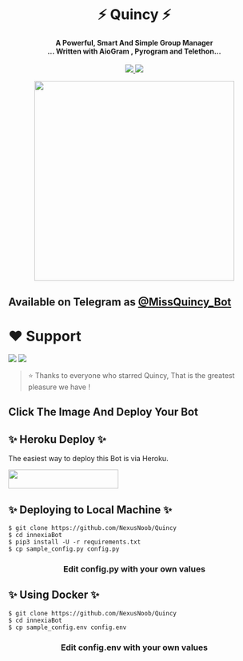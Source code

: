 <h1 align="center"><b> ⚡ Quincy ⚡ </b></h1>

<h4 align="center">A Powerful, Smart And Simple Group Manager <br> ... Written with AioGram , Pyrogram and Telethon...</h4>
<p align='center'>
  <a href="https://www.python.org/" alt="made-with-python"> <img src="https://img.shields.io/badge/Made%20with-Python-1f425f.svg?style=flat-square&logo=python&color=blue" /> </a>
  <a href="https://github.com/NexusNoob/Quincy/graphs/commit-activity" alt="Maintenance"> <img src="https://img.shields.io/badge/Maintained%3F-yes-green.svg?style=flat-square" /> </a>
</p>

<p align="center"><a href="https://t.me/Missquincy_bot"><img src="(https://telegra.ph/file/f974bfa5ff9a4f02eac7f.jpg)" width="400"></a></p>

## Available on Telegram as [@MissQuincy_Bot](https://t.me/missquincy_bot)

# ❤️ Support
<a href="https://t.me/QuincyBot_Channel"><img src="https://img.shields.io/badge/Join-Telegram%20Channel-red.svg?logo=Telegram"></a>
<a href="t.me/The_lostcity"><img src="https://img.shields.io/badge/Join-Telegram%20Group-blue.svg?logo=telegram"></a>


> ⭐️ Thanks to everyone who starred Quincy, That is the greatest pleasure we have !

## Click The Image And Deploy Your Bot

## ✨ Heroku Deploy ✨
The easiest way to deploy this Bot is via Heroku.

<p align="left"><a href="https://heroku.com/deploy?template=https://github.com/NexusNoob/Quincy"> <img src="https://img.shields.io/badge/Deploy%20To%20Heroku-black?style=for-the-badge&logo=heroku" width="220" height="38.45"/></a></p>

## ✨ Deploying to Local Machine ✨

```console
$ git clone https://github.com/NexusNoob/Quincy
$ cd innexiaBot
$ pip3 install -U -r requirements.txt
$ cp sample_config.py config.py
```
 <h3 align="center"> 
    Edit <b>config.py</b> with your own values
</h3>

## ✨ Using Docker ✨

```console
$ git clone https://github.com/NexusNoob/Quincy
$ cd innexiaBot
$ cp sample_config.env config.env
```

<h3 align="center"> 
    Edit <b> config.env </b> with your own values
</h3>


